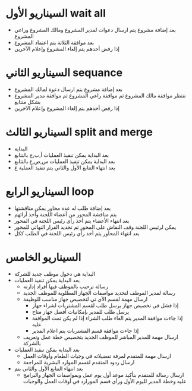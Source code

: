 ﻿# السيناريو الأول wait all
* بعد إضافة مشروع يتم ارسال دعوات لمدير المشروع ومالك المشروع وراعي المشروع
* بعد موافقة الثلاثة يتم اعتماد المشروع
* إذا رفض أحدهم يتم إلغاء المشروع وإعلام الآخرين

# السيناريو الثاني sequance
* بعد إضافة مشروع يتم ارسال دعوة لمالك المشروع
* ننتظر موافقة مالك المشروع ثم موافقة راعي المشروع ثم موافقة مدير المشروع بشكل متتابع
* إذا رفض أحدهم يتم إلغاء المشروع وإعلام الآخرين

# السيناريو الثالث split and merge
* البداية
* بعد البداية يمكن تنفيذ العمليات أ,ب,ج بالتتابع
* بعد البداية يمكن تنفيذ العمليات س,ص,ع بالتتابع
* بعد انتهاء التتابع الأول والثاني يتم تنفيذ العملية ع

# السيناريو الرابع loop
* بعد إضافة طلب له عدة محاور يمكن مناقشتها
* يتم مناقشة المحور من أعضاء اللجنة وأخذ أرائهم
* بعد انتهاء الأعضاء يتم أخذ رأي رئيس اللجنة في المحور
* يمكن لرئيس اللجنة وقف النقاش على المحور ثم تحديد القرار النهائي للمحور
* بعد انتهاء المحاور يتم أخذ رأي رئيس اللجنة في الطلب ككل

# السيناريو الخامس 
* البداية هي دخول موظف جديد للشركة
* بعد البداية يمكن تنفيذ العمليات
	* رسالة ترحيب بالموظف فيها أفراد إدارته
	* رسالة لمدير الموظف لتحديد مواصفات الجهاز المطلوبة للموظف الجديد
	* ارسال مهمة لقسم الأي تي لتخصيص جهاز مناسب للوظيفة
		* إذا فشل في تخصيص جهاز يرسل طلب لقسم المشتريات لشراء جهاز
		* يرسل طلب للمدير بإمكانيات أفضل جهاز متاح
		* إذا جاءت موافقة المدير يتم الغاء طلب الشراء إذا لم يكن تمت الموافقة عليه
		* إذا جاءت موافقة قسم المشتريات يتم اعلام المدير
	* ارسال مهمة للمدير المباشر للموظف الجديد بتخصيص خطة عمل وتعريف بالشركة
* بعد البداية يمكن تنفيذ العمليات
	* ارسال مهمة للمتقدم لمرفة تفضيلاته في وجبات الطعام وأوقات العمل
	* ارسال ردود المتقدم لقسم الموارد البشرية للمراجعة
* بعد انتهاء التتابع الأول والثاني يتم
	* ارسال رسالة للمتقدم بتأكيد موعد أول يوم عمل وبمواصفات الجهاز والبرامج عليه وخطة المدير لليوم الأول ورأي قسم المورارد في أوقات العمل والوجبات